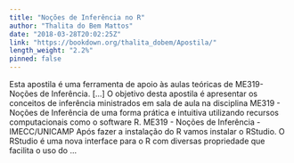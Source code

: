 ```yaml
---
title: "Noções de Inferência no R"
author: "Thalita do Bem Mattos"
date: "2018-03-28T20:02:25Z"
link: "https://bookdown.org/thalita_dobem/Apostila/"
length_weight: "2.2%"
pinned: false
---
```


Esta apostila é uma ferramenta de apoio às aulas teóricas de ME319-Noções de Inferência. [...] O objetivo desta apostila é apresentar os conceitos de inferência ministrados em sala de aula na disciplina ME319 - Noções de Inferência de uma forma prática e intuitiva utilizando recursos computacionais como o software R. ME319 - Noções de Inferência - IMECC/UNICAMP Após fazer a instalação do R vamos instalar o RStudio. O RStudio é uma nova interface para o R com diversas propriedade que facilita o uso do ...
